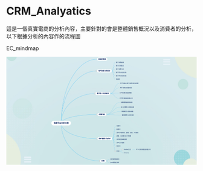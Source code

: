 # CRM_Analyatics

這是一個真實電商的分析內容，主要針對的會是整體銷售概況以及消費者的分析，以下根據分析的內容作的流程圖

EC_mindmap

![Image](https://github.com/KangJingHao/CRM_Analyatics/blob/master/EC_mindmap.png)
